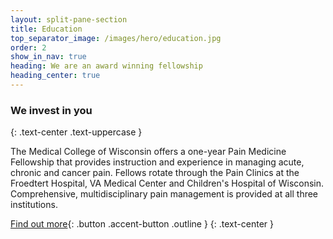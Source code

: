 ```yaml
---
layout: split-pane-section
title: Education
top_separator_image: /images/hero/education.jpg
order: 2
show_in_nav: true
heading: We are an award winning fellowship
heading_center: true
---
```

### We invest in you
{: .text-center .text-uppercase }

The Medical College of Wisconsin offers a one-year Pain Medicine Fellowship that provides instruction and experience in managing acute, chronic and cancer pain. Fellows rotate through the Pain Clinics at the Froedtert Hospital, VA Medical Center and Children's Hospital of Wisconsin. Comprehensive, multidisciplinary pain management is provided at all three institutions.

[Find out more][fellowship]{: .button .accent-button .outline }
{: .text-center }

[fellowship]: http://www.mcw.edu/Anesthesiology/Fellowship/Prospective-Fellows/Pain-Medicine.htm

